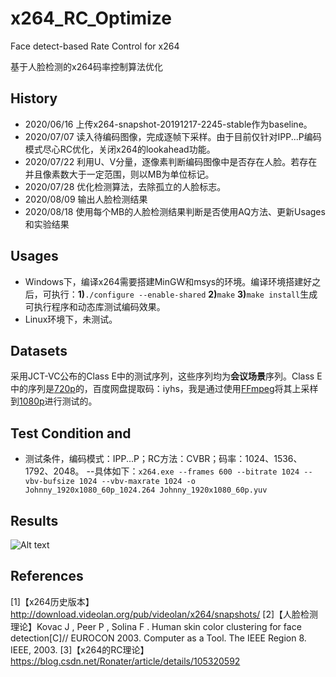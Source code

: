 # x264_RC_Optimize
Face detect-based Rate Control for x264

基于人脸检测的x264码率控制算法优化

## History
- 2020/06/16  上传x264-snapshot-20191217-2245-stable作为baseline。
- 2020/07/07  读入待编码图像，完成逐帧下采样。由于目前仅针对IPP...P编码模式尽心RC优化，关闭x264的lookahead功能。
- 2020/07/22  利用U、V分量，逐像素判断编码图像中是否存在人脸。若存在并且像素数大于一定范围，则以MB为单位标记。
- 2020/07/28  优化检测算法，去除孤立的人脸标志。
- 2020/08/09  输出人脸检测结果
- 2020/08/18 使用每个MB的人脸检测结果判断是否使用AQ方法、更新Usages和实验结果  

## Usages
- Windows下，编译x264需要搭建MinGW和msys的环境。编译环境搭建好之后，可执行：**1)**`./configure --enable-shared` **2)**`make` **3)**`make install`生成可执行程序和动态库测试编码效果。
- Linux环境下，未测试。

## Datasets
采用JCT-VC公布的Class E中的测试序列，这些序列均为**会议场景**序列。Class E中的序列是[720p](https://pan.baidu.com/s/1qRX0TP2SfuRTLCqCJzzHdg)的，百度网盘提取码：iyhs，我是通过使用[FFmpeg](http://ffmpeg.org/)将其上采样到[1080p](pan.baidu.com)进行测试的。

## Test Condition and
- 测试条件，编码模式：IPP...P；RC方法：CVBR；码率：1024、1536、1792、2048。
--具体如下：```x264.exe --frames 600 --bitrate 1024 --vbv-bufsize 1024 --vbv-maxrate 1024 -o Johnny_1920x1080_60p_1024.264 Johnny_1920x1080_60p.yuv```

## Results
![Alt text](https://github.com/Ronater/x264_RC_Optimize/blob/master/face_res_new.png)


## References
[1]【x264历史版本】http://download.videolan.org/pub/videolan/x264/snapshots/
[2]【人脸检测理论】Kovac J , Peer P , Solina F . Human skin color clustering for face detection[C]// EUROCON 2003. Computer as a Tool. The IEEE Region 8. IEEE, 2003.
[3]【x264的RC理论】 https://blog.csdn.net/Ronater/article/details/105320592
